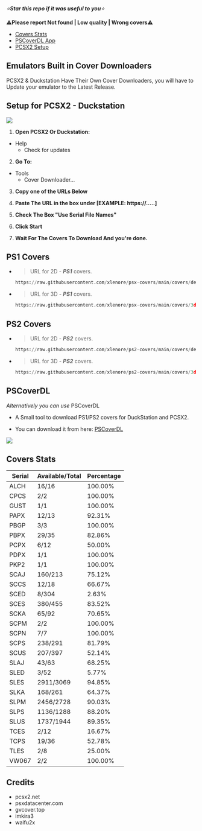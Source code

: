 *⭐**Star this repo if it was useful to you**⭐*

⚠️**Please report Not found | Low quality | Wrong covers**⚠️

- [Covers Stats](https://github.com/xlenore/ps2-covers#Covers_Stats  "Covers Stats")
- [PSCoverDL App](https://github.com/xlenore/ps2-covers#PSCoverDL)
- [PCSX2 Setup](https://github.com/xlenore/ps2-covers#pcsx2-setup  "PCSX2 Setup")


## Emulators Built in Cover Downloaders
PCSX2 & Duckstation Have Their Own Cover Downloaders, you will have to Update your emulator to the Latest Release.


## Setup for PCSX2 - Duckstation

[![](https://i.imgur.com/frOjqhc.gif)](https://i.imgur.com/jTGL0HH.gif)

1. **Open PCSX2 Or Duckstation:**
- Help
  - Check for updates
 
2. **Go To:**
- Tools
  - Cover Downloader...

3. **Copy one of the URLs Below**

4. **Paste The URL in the box under [EXAMPLE: https://.....]**

5. **Check The Box "Use Serial File Names"**

6. **Click Start**

7. **Wait For The Covers To Download And you're done.**

## PS1 Covers
- >URL for 2D -  ___PS1___ covers.
  ```python
  https://raw.githubusercontent.com/xlenore/psx-covers/main/covers/default/${serial}.jpg
- >URL for 3D -  ___PS1___ covers.
  ```python
  https://raw.githubusercontent.com/xlenore/psx-covers/main/covers/3d/${serial}.png
## PS2 Covers
- >URL for 2D -  ___PS2___ covers.
  ```python
  https://raw.githubusercontent.com/xlenore/ps2-covers/main/covers/default/${serial}.jpg
- >URL for 3D -  ___PS2___ covers.
  ```python
  https://raw.githubusercontent.com/xlenore/ps2-covers/main/covers/3d/${serial}.png

## PSCoverDL
*Alternatively you can use* PSCoverDL

- A Small tool to download PS1/PS2 covers for DuckStation and PCSX2.

- You can download it from here: [PSCoverDL](https://github.com/xlenore/pscoverdl "PSCoverDL")

[![](https://user-images.githubusercontent.com/57191159/275665605-4c4b3042-85e4-45b5-8f1b-48a6f00a93ea.png)](https://user-images.githubusercontent.com/57191159/275665605-4c4b3042-85e4-45b5-8f1b-48a6f00a93ea.png)


## Covers Stats

| Serial | Available/Total | Percentage |
| ------ | --------------- | ---------- |
| ALCH | 16/16 | 100.00% |
| CPCS | 2/2 | 100.00% |
| GUST | 1/1 | 100.00% |
| PAPX | 12/13 | 92.31% |
| PBGP | 3/3 | 100.00% |
| PBPX | 29/35 | 82.86% |
| PCPX | 6/12 | 50.00% |
| PDPX | 1/1 | 100.00% |
| PKP2 | 1/1 | 100.00% |
| SCAJ | 160/213 | 75.12% |
| SCCS | 12/18 | 66.67% |
| SCED | 8/304 | 2.63% |
| SCES | 380/455 | 83.52% |
| SCKA | 65/92 | 70.65% |
| SCPM | 2/2 | 100.00% |
| SCPN | 7/7 | 100.00% |
| SCPS | 238/291 | 81.79% |
| SCUS | 207/397 | 52.14% |
| SLAJ | 43/63 | 68.25% |
| SLED | 3/52 | 5.77% |
| SLES | 2911/3069 | 94.85% |
| SLKA | 168/261 | 64.37% |
| SLPM | 2456/2728 | 90.03% |
| SLPS | 1136/1288 | 88.20% |
| SLUS | 1737/1944 | 89.35% |
| TCES | 2/12 | 16.67% |
| TCPS | 19/36 | 52.78% |
| TLES | 2/8 | 25.00% |
| VW067 | 2/2 | 100.00% |

## Credits
* pcsx2.net
* psxdatacenter.com
* gvcover.top
* imkira3
* waifu2x
